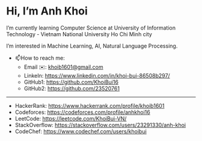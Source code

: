 # Hi, I’m Anh Khoi
I’m currently learning Computer Science at University of Information Technology - Vietnam National University Ho Chi Minh city

I’m interested in Machine Learning, AI, Natural Language Processing.  

- 📫How to reach me:
  + Email ✉️: khoib1601@gmail.com
  + LinkeIn: https://www.linkedin.com/in/khoi-bui-86508b297/
  + GitHub1: https://github.com/KhoiBui16
  + GitHub2: https://github.com/23520761
_______________________________________________________________

  + HackerRank: https://www.hackerrank.com/profile/khoib1601
  + Codeforces: https://codeforces.com/profile/anhkhoi16
  + LeetCode: https://leetcode.com/KhoiBui-VN/
  + StackOverflow: https://stackoverflow.com/users/23291330/anh-khoi
  + CodeChef: https://www.codechef.com/users/khoibui
<!---
KhoiBui16/KhoiBui16 is a ✨ special ✨ repository because its `README.md` (this file) appears on your GitHub profile.
You can click the Preview link to take a look at your changes.
--->
